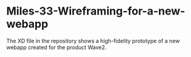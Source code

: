 # Miles-33-Wireframing-for-a-new-webapp

The XD file in the repository shows a high-fidelity prototype of a new webapp created for the product Wave2. 
